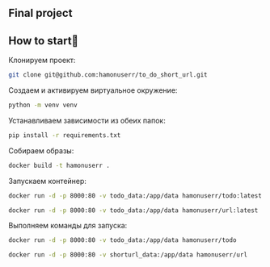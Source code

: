 ## Final project

## How to start👻

Клонируем проект: 
```bash
git clone git@github.com:hamonuserr/to_do_short_url.git
```

Создаем и активируем виртуальное окружение:
```bash
python -m venv venv
```

Устанавливаем зависимости из обеих папок:
```bash
pip install -r requirements.txt
```

Собираем образы:
```bash
docker build -t hamonuserr .
```

Запускаем контейнер:
```bash
docker run -d -p 8000:80 -v todo_data:/app/data hamonuserr/todo:latest

docker run -d -p 8000:80 -v todo_data:/app/data hamonuserr/url:latest
```

Выполняем команды для запуска:
```bash
docker run -d -p 8000:80 -v todo_data:/app/data hamonuserr/todo

docker run -d -p 8000:80 -v shorturl_data:/app/data hamonuserr/url
```

